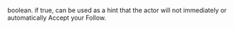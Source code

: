 boolean. if true, can be used as a hint that the actor will not immediately or automatically Accept your Follow.